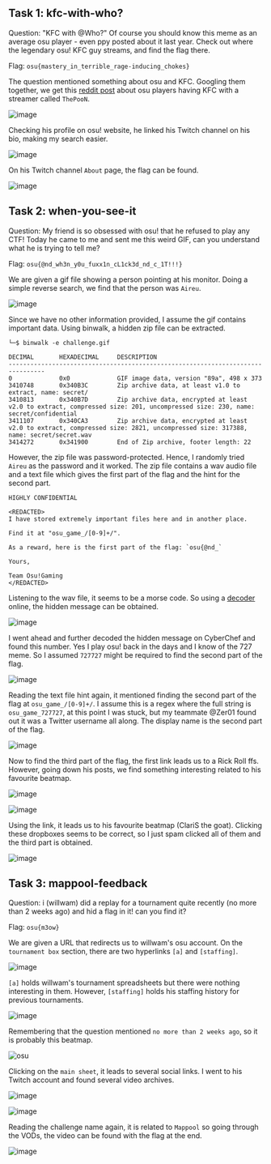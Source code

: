 ## Task 1: kfc-with-who?
Question: "KFC with @‌Who?"
Of course you should know this meme as an average osu player - even ppy posted about it last year.
Check out where the legendary osu! KFC guy streams, and find the flag there.

Flag: `osu{mastery_in_terrible_rage-inducing_chokes}`

The question mentioned something about osu and KFC. Googling them together, we get this [reddit post](https://www.reddit.com/r/osugame/comments/15keb8j/everyone_is_having_kfc_with_thepoon_lol_d/) about osu players having KFC with a streamer called `ThePooN`. 

![image](https://github.com/warlocksmurf/onlinectf-writeups/assets/121353711/a33f0cb5-36f3-4adb-8df1-957fe1ad785e)

Checking his profile on osu! website, he linked his Twitch channel on his bio, making my search easier.

![image](https://github.com/warlocksmurf/onlinectf-writeups/assets/121353711/ef33e760-81a8-4c1c-b12a-983228c07eac)

On his Twitch channel `About` page, the flag can be found.

![image](https://github.com/warlocksmurf/onlinectf-writeups/assets/121353711/9b0aff86-95fb-43ce-bbc5-23ec113387b9)

## Task 2: when-you-see-it
Question: My friend is so obsessed with osu! that he refused to play any CTF! Today he came to me and sent me this weird GIF, can you understand what he is trying to tell me?

Flag: `osu{@nd_wh3n_y0u_fuxx1n_cL1ck3d_nd_c_1T!!!}`

We are given a gif file showing a person pointing at his monitor. Doing a simple reverse search, we find that the person was `Aireu`.

![image](https://github.com/warlocksmurf/onlinectf-writeups/assets/121353711/69e5750f-650e-4bd8-b5b0-f7937d4bfe20)

Since we have no other information provided, I assume the gif contains important data. Using binwalk, a hidden zip file can be extracted.

```
└─$ binwalk -e challenge.gif 

DECIMAL       HEXADECIMAL     DESCRIPTION
--------------------------------------------------------------------------------
0             0x0             GIF image data, version "89a", 498 x 373
3410748       0x340B3C        Zip archive data, at least v1.0 to extract, name: secret/
3410813       0x340B7D        Zip archive data, encrypted at least v2.0 to extract, compressed size: 201, uncompressed size: 230, name: secret/confidential
3411107       0x340CA3        Zip archive data, encrypted at least v2.0 to extract, compressed size: 2821, uncompressed size: 317388, name: secret/secret.wav
3414272       0x341900        End of Zip archive, footer length: 22
```

However, the zip file was password-protected. Hence, I randomly tried `Aireu` as the password and it worked. The zip file contains a wav audio file and a text file which gives the first part of the flag and the hint for the second part.

```
HIGHLY CONFIDENTIAL

<REDACTED>
I have stored extremely important files here and in another place.

Find it at "osu_game_/[0-9]+/".

As a reward, here is the first part of the flag: `osu{@nd_`

Yours,

Team Osu!Gaming
</REDACTED>
```

Listening to the wav file, it seems to be a morse code. So using a [decoder](https://morsecode.world/international/decoder/audio-decoder-adaptive.html) online, the hidden message can be obtained.

![image](https://github.com/warlocksmurf/onlinectf-writeups/assets/121353711/bed37de8-f52c-4541-95c6-340f574eb599)

I went ahead and further decoded the hidden message on CyberChef and found this number. Yes I play osu! back in the days and I know of the 727 meme. So I assumed `727727` might be required to find the second part of the flag.

![image](https://github.com/warlocksmurf/onlinectf-writeups/assets/121353711/be3b130b-eb7a-4f53-acb7-9c1fecdfd30b)

Reading the text file hint again, it mentioned finding the second part of the flag at `osu_game_/[0-9]+/`. I assume this is a regex where the full string is `osu_game_727727`, at this point I was stuck, but my teammate @Zer01 found out it was a Twitter username all along. The display name is the second part of the flag.

![image](https://github.com/warlocksmurf/onlinectf-writeups/assets/121353711/ed509e00-c4f3-4caf-a176-33fb570383a4)

Now to find the third part of the flag, the first link leads us to a Rick Roll ffs. However, going down his posts, we find something interesting related to his favourite beatmap.

![image](https://github.com/warlocksmurf/onlinectf-writeups/assets/121353711/c7aaa962-9a2a-4a2b-9457-bd1cc58bf76f)

![image](https://github.com/warlocksmurf/onlinectf-writeups/assets/121353711/66e93ffe-8497-4f88-b251-e0ead9c5d469)

Using the link, it leads us to his favourite beatmap (ClariS the goat). Clicking these dropboxes seems to be correct, so I just spam clicked all of them and the third part is obtained.

![image](https://github.com/warlocksmurf/onlinectf-writeups/assets/121353711/36fdee5d-7227-4afc-9e27-8f6be3cecd4b)

## Task 3: mappool-feedback
Question: i (willwam) did a replay for a tournament quite recently (no more than 2 weeks ago) and hid a flag in it! can you find it?

Flag: `osu{m3ow}`

We are given a URL that redirects us to willwam's osu account. On the `tournament box` section, there are two hyperlinks `[a]` and `[staffing]`.

![image](https://github.com/warlocksmurf/onlinectf-writeups/assets/121353711/4a88c569-9b7f-4c65-acac-32a678e7e298)

`[a]` holds willwam's tournament spreadsheets but there were nothing interesting in them. However, `[staffing]` holds his staffing history for previous tournaments.

![image](https://github.com/warlocksmurf/onlinectf-writeups/assets/121353711/685d1a22-5337-47f2-9ddb-7195c4e26ccb)

Remembering that the question mentioned `no more than 2 weeks ago`, so it is probably this beatmap.

![osu](https://github.com/warlocksmurf/onlinectf-writeups/assets/121353711/fb71d5b4-9f1a-4233-807c-fc199266752f)

Clicking on the `main sheet`, it leads to several social links. I went to his Twitch account and found several video archives.

![image](https://github.com/warlocksmurf/onlinectf-writeups/assets/121353711/7892c9b8-f6eb-4946-952b-e3bd4ec48983)

![image](https://github.com/warlocksmurf/onlinectf-writeups/assets/121353711/50c70897-8e71-4dc5-b288-85ea8f19ce5e)

Reading the challenge name again, it is related to `Mappool` so going through the VODs, the video can be found with the flag at the end.

![image](https://github.com/warlocksmurf/onlinectf-writeups/assets/121353711/0f624b85-a79f-4b37-b17d-bc14b35fcf5d)

